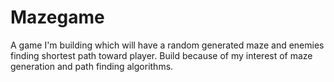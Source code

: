 # Mazegame

A game I'm building which will have a random generated maze and enemies finding shortest path toward player.
Build because of my interest of maze generation and path finding algorithms.
